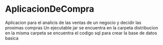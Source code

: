 # AplicacionDeCompra
Aplicacion para el analicis de las ventas de un negocio y decidir las proximas compras 
Un ejecutable jar se encuentra en la carpeta distribucion
en la misma carpeta se encuentra el codigo sql para crear la base de datos basica
